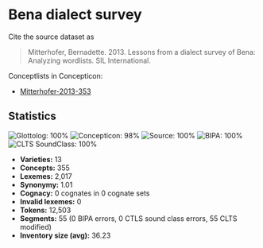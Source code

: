 # Bena dialect survey

Cite the source dataset as

> Mitterhofer, Bernadette. 2013. Lessons from a dialect survey of Bena: Analyzing wordlists. SIL International.

Conceptlists in Concepticon:
- [Mitterhofer-2013-353](http://concepticon.clld.org/contributions/Mitterhofer-2013-353)

## Statistics



![Glottolog: 100%](https://img.shields.io/badge/Glottolog-100%25-brightgreen.svg "Glottolog: 100%")
![Concepticon: 98%](https://img.shields.io/badge/Concepticon-98%25-green.svg "Concepticon: 98%")
![Source: 100%](https://img.shields.io/badge/Source-100%25-brightgreen.svg "Source: 100%")
![BIPA: 100%](https://img.shields.io/badge/BIPA-100%25-brightgreen.svg "BIPA: 100%")
![CLTS SoundClass: 100%](https://img.shields.io/badge/CLTS%20SoundClass-100%25-brightgreen.svg "CLTS SoundClass: 100%")

- **Varieties:** 13
- **Concepts:** 355
- **Lexemes:** 2,017
- **Synonymy:** 1.01
- **Cognacy:** 0 cognates in 0 cognate sets
- **Invalid lexemes:** 0
- **Tokens:** 12,503
- **Segments:** 55 (0 BIPA errors, 0 CTLS sound class errors, 55 CLTS modified)
- **Inventory size (avg):** 36.23